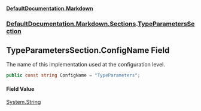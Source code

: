 #### [DefaultDocumentation\.Markdown](../../../../index.md 'index')
### [DefaultDocumentation\.Markdown\.Sections](../../../../index.md#DefaultDocumentation.Markdown.Sections 'DefaultDocumentation\.Markdown\.Sections').[TypeParametersSection](index.md 'DefaultDocumentation\.Markdown\.Sections\.TypeParametersSection')

## TypeParametersSection\.ConfigName Field

The name of this implementation used at the configuration level\.

```csharp
public const string ConfigName = "TypeParameters";
```

#### Field Value
[System\.String](https://docs.microsoft.com/en-us/dotnet/api/System.String 'System\.String')